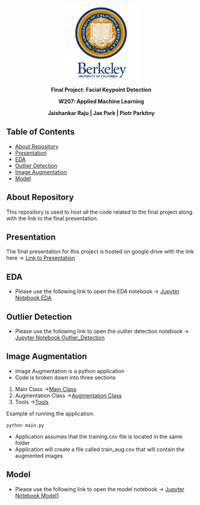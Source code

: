 <p align="center">
    <img src="uc-berkeley-logo-seal.jpg" alt="Logo" width="200" height="200">
</p>

<p align="center">
  <p align="center"><strong>Final Project: Facial Keypoint Detection</strong></p>
  <p align="center"><strong>W207: Applied Machine Learning</strong></p>
  <p align="center"><strong>Jaishankar Raju | Jae Park | Piotr Parkitny</strong></p>
</p>

<!-- TABLE OF CONTENTS -->
## Table of Contents

* [About Repository](#about-repository)
* [Presentation](#presentation)
* [EDA](#eda)
* [Outlier Detection](#outlier-detection)
* [Image Augmentation](#image-augmentation)
* [Model](#model)

<!-- about repository -->
About Repository
------------

This repository is used to host all the code related to the final project along with the link to the final presentation.


<!-- presentation -->
Presentation
------------

The final presentation for this project is hosted on google drive with the link here -> [Link to Presentation](https://docs.google.com/presentation/d/1zQLQ3WyMFHNmQW__SyUghMysKJFmwZ9nAzqLj_FVT9g/edit?usp=sharing)

<!-- eda -->
EDA
------------

- Please use the following link to open the EDA notebook -> [Jupyter Notebook EDA](Project_2_Part1.ipynb)

<!-- outlier-detection -->
Outlier Detection
------------

- Please use the following link to open the outlier detection notebook -> [Jupyter Notebook Outlier_Detection](Project_2_Part1.ipynb)


<!-- IMAGE AUGMENTATION -->
Image Augmentation
------------

- Image Augmentation is a python application 
- Code is broken down into three sections

1. Main Class ->[Main Class](Image_Augmentation/main.py)
2. Augmentation Class ->[Augmentation Class](Image_Augmentation/Aug_Image.py)
3. Tools ->[Tools](Image_Augmentation/tools.py)

Example of running the application:
    
    python main.py

- Application assumes that the training.csv file is located in the same folder 
- Application will create a file called train_aug.csv that will contain the augmented images

<!-- model -->
Model
------------

- Please use the following link to open the model notebook -> [Jupyter Notebook Model1](Project_2_Part1.ipynb)
